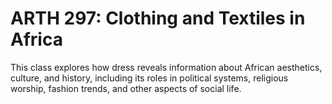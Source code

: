 # ARTH 297: Clothing and Textiles in Africa

This class explores how dress reveals information about African aesthetics, culture, and history, including its roles in political systems, religious worship, fashion trends, and other aspects of social life.